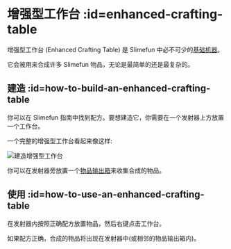 # 增强型工作台 :id=enhanced-crafting-table

增强型工作台 (Enhanced Crafting Table) 是 Slimefun 中必不可少的[基础机器](/Basic-Machines)。

它会被用来合成许多 Slimefun 物品，无论是最简单的还是最复杂的。

## 建造 :id=how-to-build-an-enhanced-crafting-table

你可以在 Slimefun 指南中找到配方。要想建造它，你需要在一个发射器上方放置一个工作台。

一个完整的增强型工作台看起来像这样:

![建造增强型工作台](https://cdn.jsdelivr.net/gh/Slimefun/Wiki@master/images/multiblock-enhanced-crafting-table.png)

你可以在发射器旁放置一个[物品输出箱](/Output-Chest)来收集合成的物品。

## 使用 :id=how-to-use-an-enhanced-crafting-table

在发射器内按照正确配方放置物品，然后右键点击工作台。

如果配方正确，合成的物品将出现在发射器中(或相邻的物品输出箱内)。
